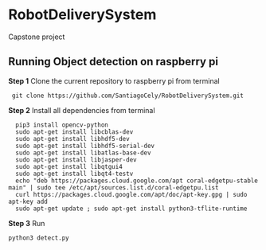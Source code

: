 # RobotDeliverySystem
Capstone project

## Running Object detection on raspberry pi

**Step 1** Clone the current repository to raspberry pi from terminal 
```
 git clone https://github.com/SantiagoCely/RobotDeliverySystem.git 
```

**Step 2** Install all dependencies from terminal 
```
  pip3 install opencv-python
  sudo apt-get install libcblas-dev
  sudo apt-get install libhdf5-dev
  sudo apt-get install libhdf5-serial-dev 
  sudo apt-get install libatlas-base-dev
  sudo apt-get install libjasper-dev 
  sudo apt-get install libqtgui4
  sudo apt-get install libqt4-testv
  echo "deb https://packages.cloud.google.com/apt coral-edgetpu-stable main" | sudo tee /etc/apt/sources.list.d/coral-edgetpu.list
  curl https://packages.cloud.google.com/apt/doc/apt-key.gpg | sudo apt-key add
  sudo apt-get update ; sudo apt-get install python3-tflite-runtime 
  ```
  
  **Step 3** Run 
  
  ```
  python3 detect.py 
  ```
  



